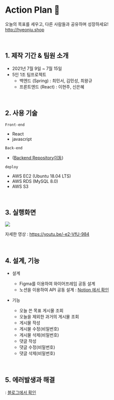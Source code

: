 # Action Plan 👊
 
오늘의 목표를 세우고, 다른 사람들과 공유하며 성장하세요!   
http://hyeonju.shop

<br>

## 1. 제작 기간 & 팀원 소개
- 2021년 7월 9일 ~ 7월 15일
- 5인 1조 팀프로젝트
	+ 백엔드 (Spring) : 최민서, 김민성, 최왕규
	+ 프론트엔드 (React) : 이현주, 신은혜

<br>

## 2. 사용 기술
`Front-end`
-  React
- javascript


`Back-end`
-  ([Backend Repository이동](https://github.com/ActionPlan23/ActionPlanBack))


`deploy`
- AWS EC2 (Ubuntu 18.04 LTS)
- AWS RDS (MySQL 8.0)
- AWS S3 

<br>

## 3. 실행화면

<img src="https://user-images.githubusercontent.com/70243735/125789215-b4ed27a2-9fc9-496a-a0cd-3c85ec01f45c.gif">

자세한 영상 : https://youtu.be/-e2-VfU-984

<br>

## 4. 설계, 기능

- 설계
	+ Figma를 이용하여 와이어프레임 공동 설계
	+ 노션을 이용하여 API 공동 설계
: [Notion 에서 확인](https://www.notion.so/99-23-7689b4de44e8483eb62119ed813d95ae)

- 기능
  + 오늘 쓴 목표 게시물 조회
  + 오늘을 제외한 과거의 게시물 조회
  + 게시물 작성
  + 게시물 수정(비밀번호)
  + 게시물 삭제(비밀번호)
  + 댓글 작성
  + 댓글 수정(비밀번호)
  + 댓글 삭제(비밀번호)
  

<br>

## 5. 에러발생과 해결
: [블로그에서 확인](https://sso-feeling.tistory.com/491)

